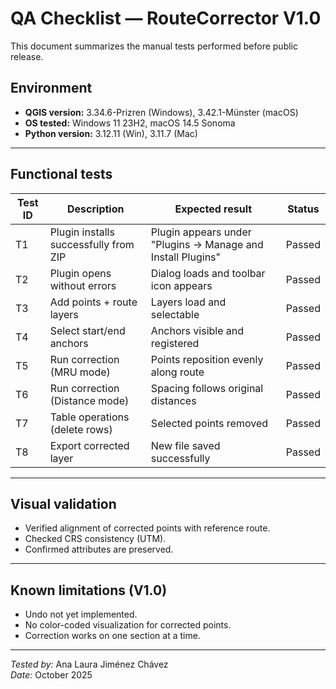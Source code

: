 # QA Checklist — RouteCorrector V1.0

This document summarizes the manual tests performed before public release.

## Environment
- **QGIS version:** 3.34.6-Prizren (Windows), 3.42.1-Münster (macOS)
- **OS tested:** Windows 11 23H2, macOS 14.5 Sonoma
- **Python version:** 3.12.11 (Win), 3.11.7 (Mac)

---

## Functional tests

| Test ID | Description | Expected result | Status |
|----------|--------------|------------------|---------|
| T1 | Plugin installs successfully from ZIP | Plugin appears under "Plugins → Manage and Install Plugins" | Passed |
| T2 | Plugin opens without errors | Dialog loads and toolbar icon appears | Passed |
| T3 | Add points + route layers | Layers load and selectable | Passed |
| T4 | Select start/end anchors | Anchors visible and registered | Passed |
| T5 | Run correction (MRU mode) | Points reposition evenly along route | Passed |
| T6 | Run correction (Distance mode) | Spacing follows original distances | Passed |
| T7 | Table operations (delete rows) | Selected points removed | Passed |
| T8 | Export corrected layer | New file saved successfully | Passed |

---

## Visual validation
- Verified alignment of corrected points with reference route.
- Checked CRS consistency (UTM).
- Confirmed attributes are preserved.

---

## Known limitations (V1.0)
- Undo not yet implemented.
- No color-coded visualization for corrected points.
- Correction works on one section at a time.

---

*Tested by:* Ana Laura Jiménez Chávez  
*Date:* October 2025
